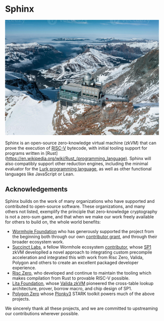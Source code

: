 # Sphinx

![](./assets/sphinx2.jpg)

Sphinx is an open-source zero-knowledge virtual machine (zkVM) that can prove
the execution of [RISC-V](https://en.wikipedia.org/wiki/RISC-V) bytecode, with
initial tooling support for programs written in
[Rust](https://en.wikipedia.org/wiki/Rust_(programming_language). Sphinx will
also compatibly support other reduction engines, including the minimal evaluator
for the [Lurk programming language](https://www.lurk-lang.org), as well as other
functional languages like JavaScript or Lean.

## Acknowledgements

Sphinx builds on the work of many organizations who have supported and
contributed to open-source software. These organizations, and many others not
listed, exemplify the principle that zero-knowledge cryptography is not a
zero-sum game, and that when we make our work freely available for others to
build on, the whole world benefits:

- [Wormhole Foundation](https://wormhole.foundation/) who has generously
  supported the project from the beginning both through our own [contributor
  grant](https://wormhole.foundation/blog/wormhole-foundation-awards-contributor-grant-to-lurk-lab-to-bring-trustless-transfers-to-wormhole-with-zk-proofs),
  and through their broader ecosystem work.
- [Succinct Labs](https://www.succinct.xyz), a fellow Wormhole ecosystem
  [contributor](https://wormhole.foundation/blog/wormhole-foundation-awards-contributor-grant-to-supranational-for-wormhole-zk-hardware-acceleration),
  whose [SP1](https://github.com/succinctlabs/sp1) zkVM developlled a novel
  approach to integrating custom precompile acceleration and integrated this
  with work from Risc Zero, Valida, Polygon and others to create an excellent
  packaged developer experience.
- [Risc Zero](https://www.risczero.com/), who developed and continue to maintain
  the tooling which makes compilation from Rust to provable RISC-V possible.
- [Lita Foundation](https://www.lita.foundation/), whose [Valida
  zkVM](https://github.com/valida-xyz/valida) pioneered the cross-table lookup
  architecture, prover, borrow macro, and chip design of SP1.
- [Polygon Zero](https://polygon.technology/about) whose
  [Plonky3](https://github.com/Plonky3/Plonky3) STARK toolkit powers much of the
  above projects.

We sincerely thank all these projects, and we are committed to upstreaming our
contributions wherever possible.
